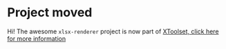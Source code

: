 # Project moved

Hi! The awesome `xlsx-renderer` project is now part of [XToolset, click here for more information](https://github.com/Siemienik/XToolset#xtoolset)
